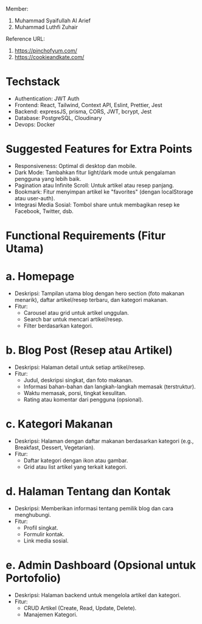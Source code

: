 Member:
1. Muhammad Syaifullah Al Arief
2. Muhammad Luthfi Zuhair

Reference URL:
1. https://pinchofyum.com/ 
2. https://cookieandkate.com/

# Techstack
- Authentication: JWT Auth
- Frontend: React, Tailwind, Context API, Eslint, Prettier, Jest
- Backend: expressJS, prisma, CORS, JWT, bcrypt, Jest
- Database: PostgreSQL, Cloudinary
- Devops: Docker

# Suggested Features for Extra Points

- Responsiveness: Optimal di desktop dan mobile.
- Dark Mode: Tambahkan fitur light/dark mode untuk pengalaman pengguna yang lebih baik.
- Pagination atau Infinite Scroll: Untuk artikel atau resep panjang.
- Bookmark: Fitur menyimpan artikel ke "favorites" (dengan localStorage atau user-auth).
- Integrasi Media Sosial: Tombol share untuk membagikan resep ke Facebook, Twitter, dsb.

# Functional Requirements (Fitur Utama)
# a. Homepage

- Deskripsi: Tampilan utama blog dengan hero section (foto makanan menarik), daftar artikel/resep terbaru, dan kategori makanan.
- Fitur:
    - Carousel atau grid untuk artikel unggulan.
    - Search bar untuk mencari artikel/resep.
    - Filter berdasarkan kategori.

# b. Blog Post (Resep atau Artikel)

- Deskripsi: Halaman detail untuk setiap artikel/resep.
- Fitur:
  - Judul, deskripsi singkat, dan foto makanan.
  - Informasi bahan-bahan dan langkah-langkah memasak (terstruktur).
  - Waktu memasak, porsi, tingkat kesulitan.
  - Rating atau komentar dari pengguna (opsional).

# c. Kategori Makanan

- Deskripsi: Halaman dengan daftar makanan berdasarkan kategori (e.g., Breakfast, Dessert, Vegetarian).
- Fitur:  
	- Daftar kategori dengan ikon atau gambar.
	- Grid atau list artikel yang terkait kategori.

# d. Halaman Tentang dan Kontak

- Deskripsi: Memberikan informasi tentang pemilik blog dan cara menghubungi.
- Fitur:
  - Profil singkat.
  - Formulir kontak.
  - Link media sosial.

# e. Admin Dashboard (Opsional untuk Portofolio)

- Deskripsi: Halaman backend untuk mengelola artikel dan kategori.
- Fitur:
    - CRUD Artikel (Create, Read, Update, Delete).
    - Manajemen Kategori.
